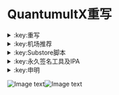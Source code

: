 # QuantumultX重写

</details>

<details>
   <summary>:key:重写</summary>    


|:octocat:重写|:link:链接|
|--|--|
|:white_check_mark:百度云加速|[:link:链接地址](https://raw.githubusercontent.com/deezertidal/QuantumultX-Rewrite/master/rewrite/BaiduCloud.conf)|
|:white_check_mark:扫描全能王|[:link:链接地址](https://raw.githubusercontent.com/deezertidal/QuantumultX-Rewrite/master/rewrite/CamScanner.conf)|
|:white_check_mark:Emby|[:link:链接地址](https://raw.githubusercontent.com/deezertidal/QuantumultX-Rewrite/master/rewrite/Emby.conf)|
|:white_check_mark:酷我会员|[:link:链接地址](https://raw.githubusercontent.com/deezertidal/QuantumultX-Rewrite/master/rewrite/KuwoVip.conf)|
|:white_check_mark:酷我数字专辑解锁|[:link:链接地址](https://raw.githubusercontent.com/deezertidal/QuantumultX-Rewrite/master/rewrite/kuwo-unlock.conf)|
|:white_check_mark:历史价格|[:link:链接地址](https://raw.githubusercontent.com/deezertidal/QuantumultX-Rewrite/master/rewrite/Price.conf)|
|:white_check_mark:WPS会员解锁|[:link:链接地址](https://raw.githubusercontent.com/deezertidal/QuantumultX-Rewrite/master/rewrite/WPS.conf)|
|:white_check_mark:Nicegram会员解锁|[:link:链接地址](https://raw.githubusercontent.com/deezertidal/QuantumultX-Rewrite/master/rewrite/nicegram.conf)|
|:white_check_mark:财新文章解锁|[:link:链接地址](https://raw.githubusercontent.com/deezertidal/QuantumultX-Rewrite/master/rewrite/caixin.conf)|
|:white_check_mark:spotify会员解锁|[:link:链接地址](https://raw.githubusercontent.com/deezertidal/QuantumultX-Rewrite/master/rewrite/SpotifyPremium.conf)|
|:white_check_mark:SoundCloud Go+|[:link:链接地址](https://raw.githubusercontent.com/deezertidal/QuantumultX-Rewrite/master/rewrite/soundcloud.conf)|
|:white_check_mark:代理链路检测|[:link:链接地址](https://raw.githubusercontent.com/deezertidal/QuantumultX-Rewrite/master/rewrite/NodeLinkCheck.conf)|
|:white_check_mark:广告屏蔽|[:link:链接地址](https://raw.githubusercontent.com/deezertidal/QuantumultX-Rewrite/master/rewrite/AdBlock.conf)|
|:white_check_mark:波点音乐|[:link:链接地址](https://raw.githubusercontent.com/deezertidal/QuantumultX-Rewrite/master/rewrite/Bodian.conf)|
|:white_check_mark:禁用iOS更新|[:link:链接地址](https://raw.githubusercontent.com/deezertidal/QuantumultX-Rewrite/master/rewrite/DisableUpdate.conf)|
|:white_check_mark:奈飞评分|[:link:链接地址](https://raw.githubusercontent.com/deezertidal/QuantumultX-Rewrite/master/rewrite/Ratings.conf)|
|:white_check_mark:番茄小说|[:link:链接地址](https://raw.githubusercontent.com/deezertidal/QuantumultX-Rewrite/master/rewrite/fanqienovel.conf)|
|:white_check_mark:流利说解锁|[:link:链接地址](https://raw.githubusercontent.com/deezertidal/QuantumultX-Rewrite/master/rewrite/lls.conf)|
|:white_check_mark:JibJab|[:link:链接地址](https://raw.githubusercontent.com/deezertidal/QuantumultX-Rewrite/master/rewrite/jibjab.conf)|
|:white_check_mark:Mix Camera|[:link:链接地址](https://raw.githubusercontent.com/deezertidal/QuantumultX-Rewrite/master/rewrite/mix.conf)|
|:white_check_mark:Picsart|[:link:链接地址](https://raw.githubusercontent.com/deezertidal/QuantumultX-Rewrite/master/rewrite/picsart.conf)|
|:white_check_mark:Polarr|[:link:链接地址](https://raw.githubusercontent.com/deezertidal/QuantumultX-Rewrite/master/rewrite/polarr.conf)|
|:white_check_mark:皮皮虾|[:link:链接地址](https://raw.githubusercontent.com/deezertidal/QuantumultX-Rewrite/master/rewrite/ppx.conf)|
|:white_check_mark:VSCO|[:link:链接地址](https://raw.githubusercontent.com/deezertidal/QuantumultX-Rewrite/master/rewrite/vsco.conf)|
|:white_check_mark:小影|[:link:链接地址](https://raw.githubusercontent.com/deezertidal/QuantumultX-Rewrite/master/rewrite/xiaoying.conf)|
|:white_check_mark:香蕉视频|[:link:链接地址](https://raw.githubusercontent.com/deezertidal/QuantumultX-Rewrite/master/rewrite/xjsp.conf)|
|:white_check_mark:ColorWidgets小组件|[:link:链接地址](https://raw.githubusercontent.com/deezertidal/QuantumultX-Rewrite/master/rewrite/colorwidgets.conf)|
|:white_check_mark:Alarmy闹钟解锁|[:link:链接地址](https://raw.githubusercontent.com/deezertidal/QuantumultX-Rewrite/master/rewrite/alarmy.conf)|
|:white_check_mark:彩云天气提醒|[:link:链接地址](https://raw.githubusercontent.com/deezertidal/QuantumultX-Rewrite/master/rewrite/caiyun.conf)|
|:white_check_mark:Aloha浏览器|[:link:链接地址](https://raw.githubusercontent.com/deezertidal/QuantumultX-Rewrite/master/rewrite/aloha.conf)|
|:white_check_mark:BedtimeFan助眠风扇|[:link:链接地址](https://raw.githubusercontent.com/deezertidal/QuantumultX-Rewrite/master/rewrite/BedtimeFan.conf)|
|:white_check_mark:Bazaart解锁|[:link:链接地址](https://raw.githubusercontent.com/deezertidal/QuantumultX-Rewrite/master/rewrite/bazaart.conf)|
|:white_check_mark:DailyYoga解锁|[:link:链接地址](https://raw.githubusercontent.com/deezertidal/QuantumultX-Rewrite/master/rewrite/daily-yoga.conf)|
|:white_check_mark:Darkroom解锁|[:link:链接地址](https://raw.githubusercontent.com/deezertidal/QuantumultX-Rewrite/master/rewrite/darkroom.conf)|
|:white_check_mark:Fabulous解锁|[:link:链接地址](https://raw.githubusercontent.com/deezertidal/QuantumultX-Rewrite/master/rewrite/fabulous.conf)|
|:white_check_mark:Invideo解锁|[:link:链接地址](https://raw.githubusercontent.com/deezertidal/QuantumultX-Rewrite/master/rewrite/invideo.conf)|
|:white_check_mark:忆飞Gif解锁|[:link:链接地址](https://raw.githubusercontent.com/deezertidal/QuantumultX-Rewrite/master/rewrite/giftr.conf)|
|:white_check_mark:句读解锁|[:link:链接地址](https://raw.githubusercontent.com/deezertidal/QuantumultX-Rewrite/master/rewrite/judou.conf)|
|:white_check_mark:Kika会员解锁|[:link:链接地址](https://raw.githubusercontent.com/deezertidal/QuantumultX-Rewrite/master/rewrite/kika.conf)|
|:white_check_mark:Mojo会员解锁|[:link:链接地址](https://raw.githubusercontent.com/deezertidal/QuantumultX-Rewrite/master/rewrite/mojo.conf)|
|:white_check_mark:Musixmatch解锁|[:link:链接地址](https://raw.githubusercontent.com/deezertidal/QuantumultX-Rewrite/master/rewrite/musixmatch.conf)|
|:white_check_mark:MyFitnessPal解锁|[:link:链接地址](https://raw.githubusercontent.com/deezertidal/QuantumultX-Rewrite/master/rewrite/myfitnesspal.conf)|
|:white_check_mark:Now冥想解锁|[:link:链接地址](https://raw.githubusercontent.com/deezertidal/QuantumultX-Rewrite/master/rewrite/now.conf)|
|:white_check_mark:奶由壁纸解锁|[:link:链接地址](https://raw.githubusercontent.com/deezertidal/QuantumultX-Rewrite/master/rewrite/nybz.conf)|
|:white_check_mark:Piccollage解锁|[:link:链接地址](https://raw.githubusercontent.com/deezertidal/QuantumultX-Rewrite/master/rewrite/piccollage.conf)|
|:white_check_mark:Pixelcut解锁|[:link:链接地址](https://raw.githubusercontent.com/deezertidal/QuantumultX-Rewrite/master/rewrite/pixelcut.conf)|
|:white_check_mark:时光手账解锁|[:link:链接地址](https://raw.githubusercontent.com/deezertidal/QuantumultX-Rewrite/master/rewrite/sgsz.conf)|
|:white_check_mark:ShadowLink解锁会员节点|[:link:链接地址](https://raw.githubusercontent.com/deezertidal/QuantumultX-Rewrite/master/rewrite/shadowlinkvpn.conf)|
|:white_check_mark:Smallpdf解锁|[:link:链接地址](https://raw.githubusercontent.com/deezertidal/QuantumultX-Rewrite/master/rewrite/smallpdf.conf)|
|:white_check_mark:Tangerine解锁|[:link:链接地址](https://raw.githubusercontent.com/deezertidal/QuantumultX-Rewrite/master/rewrite/tangerine.conf)|
|:white_check_mark:Ten Percent解锁|[:link:链接地址](https://raw.githubusercontent.com/deezertidal/QuantumultX-Rewrite/master/rewrite/tenpercent.conf)|
|:white_check_mark:迅雷会员解锁|[:link:链接地址](https://raw.githubusercontent.com/deezertidal/QuantumultX-Rewrite/master/rewrite/thunder.conf)|
|:white_check_mark:Workout For Women解锁|[:link:链接地址](https://raw.githubusercontent.com/deezertidal/QuantumultX-Rewrite/master/rewrite/wfw.conf)|
|:white_check_mark:Widgetsmith解锁|[:link:链接地址](https://raw.githubusercontent.com/deezertidal/QuantumultX-Rewrite/master/rewrite/widgetsmith.conf)|
|:white_check_mark:万能变声器解锁|[:link:链接地址](https://raw.githubusercontent.com/deezertidal/QuantumultX-Rewrite/master/rewrite/wnbsq.conf)|
|:white_check_mark:指尖时光解锁会员|[:link:链接地址](https://raw.githubusercontent.com/deezertidal/QuantumultX-Rewrite/master/rewrite/zjsg.conf)|
|:white_check_mark:傲软抠图会员|[:link:链接地址](https://raw.githubusercontent.com/deezertidal/QuantumultX-Rewrite/master/rewrite/apowersoft.conf)|
|:white_check_mark:Appraven Pro|[:link:链接地址](https://raw.githubusercontent.com/deezertidal/QuantumultX-Rewrite/master/rewrite/appraven.conf)|
|:white_check_mark:布丁锁屏|[:link:链接地址](https://raw.githubusercontent.com/deezertidal/QuantumultX-Rewrite/master/rewrite/bdsp.conf)|
|:white_check_mark:Bilibili 1080P|[:link:链接地址](https://raw.githubusercontent.com/deezertidal/QuantumultX-Rewrite/master/rewrite/bili.conf)|
|:white_check_mark:BOOM会员解锁|[:link:链接地址](https://raw.githubusercontent.com/deezertidal/QuantumultX-Rewrite/master/rewrite/boom.conf)|
|:white_check_mark:克拉壁纸|[:link:链接地址](https://raw.githubusercontent.com/deezertidal/QuantumultX-Rewrite/master/rewrite/clarity.conf)|
|:white_check_mark:彩云天气SVIP|[:link:链接地址](https://raw.githubusercontent.com/deezertidal/QuantumultX-Rewrite/master/rewrite/colorweather.conf)|
|:white_check_mark:Ellabook VIP|[:link:链接地址](https://raw.githubusercontent.com/deezertidal/QuantumultX-Rewrite/master/rewrite/ellabook.conf)|
|:white_check_mark:Fimo Pro|[:link:链接地址](https://raw.githubusercontent.com/deezertidal/QuantumultX-Rewrite/master/rewrite/fimo.conf)|
|:white_check_mark:FT中文网|[:link:链接地址](https://raw.githubusercontent.com/deezertidal/QuantumultX-Rewrite/master/rewrite/ft.conf)|
|:white_check_mark:i Love PDF解锁|[:link:链接地址](https://raw.githubusercontent.com/deezertidal/QuantumultX-Rewrite/master/rewrite/ilovepdf.conf)|
|:white_check_mark:美图秀秀VIP|[:link:链接地址](https://raw.githubusercontent.com/deezertidal/QuantumultX-Rewrite/master/rewrite/meituxx.conf)|
|:white_check_mark:起伏会员解锁|[:link:链接地址](https://raw.githubusercontent.com/deezertidal/QuantumultX-Rewrite/master/rewrite/qifu.conf)|
|:white_check_mark:Symbolab Pro|[:link:链接地址](https://raw.githubusercontent.com/deezertidal/QuantumultX-Rewrite/master/rewrite/symbolab.conf)|
|:white_check_mark:Pixiv Show|[:link:链接地址](https://raw.githubusercontent.com/I-am-R-E/Functional-Store-Hub/Master/PixivShow/Loon.conf)|
|:white_check_mark:B612咔叽|[:link:链接地址](https://raw.githubusercontent.com/deezertidal/QuantumultX-Rewrite/master/rewrite/b612.conf)|
|:white_check_mark:儿歌点点会员|[:link:链接地址](https://raw.githubusercontent.com/deezertidal/QuantumultX-Rewrite/master/rewrite/egdd.conf)|
|:white_check_mark:hyperweb会员解锁|[:link:链接地址](https://raw.githubusercontent.com/deezertidal/QuantumultX-Rewrite/master/rewrite/hyperweb.conf)|
|:white_check_mark:Molycam会员|[:link:链接地址](https://raw.githubusercontent.com/deezertidal/QuantumultX-Rewrite/master/rewrite/molycam.conf)|
|:white_check_mark:Photomath会员|[:link:链接地址](https://raw.githubusercontent.com/deezertidal/QuantumultX-Rewrite/master/rewrite/photomath.conf)|
|:white_check_mark:西窗烛解锁|[:link:链接地址](https://raw.githubusercontent.com/deezertidal/QuantumultX-Rewrite/master/rewrite/xcz.conf)|
|:white_check_mark:Accuweather解锁|[:link:链接地址](https://raw.githubusercontent.com/deezertidal/QuantumultX-Rewrite/master/rewrite/accu.conf)|
|:white_check_mark:Meistertask解锁|[:link:链接地址](https://raw.githubusercontent.com/deezertidal/QuantumultX-Rewrite/master/rewrite/meistertask.conf)|
|:white_check_mark:一言解锁|[:link:链接地址](https://raw.githubusercontent.com/deezertidal/QuantumultX-Rewrite/master/rewrite/yiyan.conf)|
|:white_check_mark:Fantastical解锁|[:link:链接地址](https://raw.githubusercontent.com/deezertidal/QuantumultX-Rewrite/master/rewrite/fantastical.conf)|
|:white_check_mark:云听解锁|[:link:链接地址](https://raw.githubusercontent.com/deezertidal/QuantumultX-Rewrite/master/rewrite/yunting.conf)|
|:white_check_mark:豌豆清单解锁|[:link:链接地址](https://raw.githubusercontent.com/deezertidal/QuantumultX-Rewrite/master/rewrite/wdqd.conf)|
|:white_check_mark:EMMO解锁|[:link:链接地址](https://raw.githubusercontent.com/deezertidal/QuantumultX-Rewrite/master/rewrite/emmo.conf)|
|:white_check_mark:小习惯解锁|[:link:链接地址](https://raw.githubusercontent.com/deezertidal/QuantumultX-Rewrite/master/rewrite/xxg.conf)|
|:white_check_mark:读书笔记解锁|[:link:链接地址](https://raw.githubusercontent.com/deezertidal/QuantumultX-Rewrite/master/rewrite/dsbj.conf)|
|:white_check_mark:斑马海报解锁|[:link:链接地址](https://raw.githubusercontent.com/deezertidal/QuantumultX-Rewrite/master/rewrite/zebra.conf)|
|:white_check_mark:My Plate解锁|[:link:链接地址](https://raw.githubusercontent.com/deezertidal/QuantumultX-Rewrite/master/rewrite/myplate.conf)|
|❌I AM解锁|[:link:链接地址](https://raw.githubusercontent.com/deezertidal/QuantumultX-Rewrite/master/rewrite/iam.conf)|
|:white_check_mark:iMuseum解锁|[:link:链接地址](https://raw.githubusercontent.com/deezertidal/QuantumultX-Rewrite/master/rewrite/imuseum.conf)|
|:white_check_mark:Audiomack解锁|[:link:链接地址](https://raw.githubusercontent.com/deezertidal/QuantumultX-Rewrite/master/rewrite/audiomack.conf)|
|:white_check_mark:Grammarly解锁|[:link:链接地址](https://raw.githubusercontent.com/deezertidal/QuantumultX-Rewrite/master/rewrite/grammarly.conf)|
|:white_check_mark:TOKCAM解锁|[:link:链接地址](https://raw.githubusercontent.com/deezertidal/QuantumultX-Rewrite/master/rewrite/tokcam.conf)|
|:white_check_mark:图图记账解锁|[:link:链接地址](https://raw.githubusercontent.com/deezertidal/QuantumultX-Rewrite/master/rewrite/tutu.conf)|
|:white_check_mark:WallCraft解锁|[:link:链接地址](https://raw.githubusercontent.com/deezertidal/QuantumultX-Rewrite/master/rewrite/wallcraft.conf)|
|:white_check_mark:新语听书解锁|[:link:链接地址](https://raw.githubusercontent.com/deezertidal/QuantumultX-Rewrite/master/rewrite/xyts.conf)|
|:white_check_mark:一甜相机解锁|[:link:链接地址](https://raw.githubusercontent.com/deezertidal/QuantumultX-Rewrite/master/rewrite/yitian.conf)|
|:white_check_mark:Grow解锁|[:link:链接地址](https://raw.githubusercontent.com/deezertidal/QuantumultX-Rewrite/master/rewrite/grow.conf)|
|:white_check_mark:Xmind思维导图|[:link:链接地址](https://raw.githubusercontent.com/deezertidal/QuantumultX-Rewrite/master/rewrite/xmind.conf)|
|:white_check_mark:微信公众号去广告|[:link:链接地址](https://raw.githubusercontent.com/deezertidal/QuantumultX-Rewrite/master/rewrite/wechatad.conf)|
|:white_check_mark:微博去广告|[:link:链接地址](https://raw.githubusercontent.com/deezertidal/QuantumultX-Rewrite/master/rewrite/weiboad.conf)|
|:white_check_mark:APP启动页去广告|[:link:链接地址](https://raw.githubusercontent.com/deezertidal/QuantumultX-Rewrite/master/rewrite/startingad.conf)|
|:white_check_mark:哔哩哔哩去广告|[:link:链接地址](https://raw.githubusercontent.com/deezertidal/QuantumultX-Rewrite/master/rewrite/biliad.conf)|
|:white_check_mark:喜马拉雅去广告|[:link:链接地址](https://raw.githubusercontent.com/deezertidal/QuantumultX-Rewrite/master/rewrite/xmlyad.conf)|
|:white_check_mark:网易蜗牛阅读|[:link:链接地址](https://raw.githubusercontent.com/deezertidal/QuantumultX-Rewrite/master/rewrite/wnds.conf)|
|:white_check_mark:马卡龙玩图|[:link:链接地址](https://raw.githubusercontent.com/deezertidal/QuantumultX-Rewrite/master/rewrite/mklwt.conf)|
|:white_check_mark:第一弹解锁|[:link:链接地址](https://raw.githubusercontent.com/deezertidal/QuantumultX-Rewrite/master/rewrite/dyd.conf)|
|:white_check_mark:海豚记账本|[:link:链接地址](https://raw.githubusercontent.com/deezertidal/QuantumultX-Rewrite/master/rewrite/htjzb.conf)|
|:white_check_mark:PEAK解锁|[:link:链接地址](https://raw.githubusercontent.com/deezertidal/QuantumultX-Rewrite/master/rewrite/peak.conf)|
|:white_check_mark:Pillow解锁|[:link:链接地址](https://raw.githubusercontent.com/deezertidal/QuantumultX-Rewrite/master/rewrite/pillow.conf)|
|:white_check_mark:PocketLists解锁|[:link:链接地址](https://raw.githubusercontent.com/deezertidal/QuantumultX-Rewrite/master/rewrite/pocketlists.conf)|
|:white_check_mark:知音漫客解锁|[:link:链接地址](https://raw.githubusercontent.com/deezertidal/QuantumultX-Rewrite/master/rewrite/zymk.conf)|
|:white_check_mark:有道云笔记解锁|[:link:链接地址](https://raw.githubusercontent.com/deezertidal/QuantumultX-Rewrite/master/rewrite/ydybj.conf)|
|:white_check_mark:Vista看天下解锁|[:link:链接地址](https://raw.githubusercontent.com/deezertidal/QuantumultX-Rewrite/master/rewrite/vista.conf)|
|:white_check_mark:PhotosShop Express会员解锁|[:link:链接地址](https://raw.githubusercontent.com/deezertidal/QuantumultX-Rewrite/master/rewrite/photoshop.conf)|
|:white_check_mark:人人视频去广告|[:link:链接地址](https://raw.githubusercontent.com/deezertidal/QuantumultX-Rewrite/master/rewrite/rrsp.conf)|
|:white_check_mark:七猫小说解锁|[:link:链接地址](https://raw.githubusercontent.com/deezertidal/QuantumultX-Rewrite/master/rewrite/qmxs.conf)|
|:white_check_mark:漫画台小程序解锁|[:link:链接地址](https://raw.githubusercontent.com/deezertidal/QuantumultX-Rewrite/master/rewrite/mht.conf)|
|:white_check_mark:Notability解锁|[:link:链接地址](https://raw.githubusercontent.com/deezertidal/QuantumultX-Rewrite/master/rewrite/notability.conf)|
|:white_check_mark:爱美剧解锁|[:link:链接地址](https://raw.githubusercontent.com/deezertidal/QuantumultX-Rewrite/master/rewrite/amj.conf)|
|:white_check_mark:白描黄金会员|[:link:链接地址](https://raw.githubusercontent.com/deezertidal/QuantumultX-Rewrite/master/rewrite/baimiao.conf)|
|:white_check_mark:OldRoll相机解锁|[:link:链接地址](https://raw.githubusercontent.com/deezertidal/QuantumultX-Rewrite/master/rewrite/oldroll.conf)|
|:white_check_mark:少年得到解锁会员|[:link:链接地址](https://raw.githubusercontent.com/deezertidal/QuantumultX-Rewrite/master/rewrite/sndd.conf)|
|:white_check_mark:大蓝鲸|[:link:链接地址](https://raw.githubusercontent.com/deezertidal/QuantumultX-Rewrite/master/rewrite/dalanjing.conf)|
|:white_check_mark:螺畤大语文解锁会员|[:link:链接地址](https://raw.githubusercontent.com/deezertidal/QuantumultX-Rewrite/master/rewrite/lsdyw.conf)|
|:white_check_mark:语文趣配音解锁会员|[:link:链接地址](https://raw.githubusercontent.com/deezertidal/QuantumultX-Rewrite/master/rewrite/ywqpy.conf)|
|:white_check_mark:配音秀解锁会员|[:link:链接地址](https://raw.githubusercontent.com/deezertidal/QuantumultX-Rewrite/master/rewrite/pyx.conf)|
|:white_check_mark:纸条年度会员解锁|[:link:链接地址](https://raw.githubusercontent.com/deezertidal/QuantumultX-Rewrite/master/rewrite/zhitiao.conf)|
|:white_check_mark:石墨文档解锁|[:link:链接地址](https://raw.githubusercontent.com/deezertidal/QuantumultX-Rewrite/master/rewrite/smwd.conf)|
|:white_check_mark:美篇解锁vip|[:link:链接地址](https://raw.githubusercontent.com/deezertidal/QuantumultX-Rewrite/master/rewrite/meipian.conf)|
|:white_check_mark:Adobe LightRoom解锁|[:link:链接地址](https://raw.githubusercontent.com/deezertidal/QuantumultX-Rewrite/master/rewrite/lightroom.conf)|
|:white_check_mark:Calm解锁|[:link:链接地址](https://raw.githubusercontent.com/deezertidal/QuantumultX-Rewrite/master/rewrite/calm.conf)|
|:white_check_mark:NFC门禁卡公交卡|[:link:链接地址](https://raw.githubusercontent.com/deezertidal/QuantumultX-Rewrite/master/rewrite/nfc.conf)|
|:white_check_mark:搜图神器|[:link:链接地址](https://raw.githubusercontent.com/deezertidal/QuantumultX-Rewrite/master/rewrite/stsq.conf)|
|:white_check_mark:https抓包|[:link:链接地址](https://raw.githubusercontent.com/deezertidal/QuantumultX-Rewrite/master/rewrite/https.conf)|
|:white_check_mark:SSA丝社|[:link:链接地址](https://raw.githubusercontent.com/deezertidal/QuantumultX-Rewrite/master/rewrite/ssa.conf)|
|:white_check_mark:小小优趣|[:link:链接地址](https://raw.githubusercontent.com/deezertidal/QuantumultX-Rewrite/master/rewrite/xxyq.conf)|
|:white_check_mark:幻影相册|[:link:链接地址](https://raw.githubusercontent.com/deezertidal/QuantumultX-Rewrite/master/rewrite/hyxc.conf)|
|:white_check_mark:精塾国学|[:link:链接地址](https://raw.githubusercontent.com/deezertidal/QuantumultX-Rewrite/master/rewrite/jsgx.conf)|
|:white_check_mark:PrettyUp|[:link:链接地址](https://raw.githubusercontent.com/deezertidal/QuantumultX-Rewrite/master/rewrite/prettyup.conf)|
|:white_check_mark:Cubox|[:link:链接地址](https://raw.githubusercontent.com/deezertidal/QuantumultX-Rewrite/master/rewrite/cubox.conf)|
|:white_check_mark:pandora订阅管理|[:link:链接地址](https://raw.githubusercontent.com/deezertidal/QuantumultX-Rewrite/master/rewrite/pandora.conf)|
|:white_check_mark:微信阅读积分兑换|[:link:链接地址](https://raw.githubusercontent.com/deezertidal/QuantumultX-Rewrite/master/rewrite/wechatread.conf)|请查阅脚本内教程
|:white_check_mark:来音智能陪练|[:link:链接地址](https://raw.githubusercontent.com/deezertidal/QuantumultX-Rewrite/master/rewrite/ly.conf)|
|:white_check_mark:熊掌记|[:link:链接地址](https://raw.githubusercontent.com/deezertidal/QuantumultX-Rewrite/master/rewrite/xzj.conf)|
|❌Notboring解锁|[:link:链接地址](https://raw.githubusercontent.com/deezertidal/QuantumultX-Rewrite/master/rewrite/notboring.conf)|
|:white_check_mark:如期|[:link:链接地址](https://raw.githubusercontent.com/deezertidal/QuantumultX-Rewrite/master/rewrite/rq.conf)|
|:white_check_mark:CEO周课|[:link:链接地址](https://raw.githubusercontent.com/deezertidal/QuantumultX-Rewrite/master/rewrite/ceo.conf)|
|:white_check_mark:Fileball|[:link:链接地址](https://raw.githubusercontent.com/deezertidal/QuantumultX-Rewrite/master/rewrite/fileball.conf)|
|:white_check_mark:1blocker|[:link:链接地址](https://raw.githubusercontent.com/deezertidal/QuantumultX-Rewrite/master/rewrite/1blocker.conf)|
|:white_check_mark:AI换脸秀|[:link:链接地址](https://raw.githubusercontent.com/deezertidal/QuantumultX-Rewrite/master/rewrite/ai.conf)|
|:white_check_mark:proknockout|[:link:链接地址](https://raw.githubusercontent.com/deezertidal/QuantumultX-Rewrite/master/rewrite/proknockout.conf)|
|:white_check_mark:青柠海报|[:link:链接地址](https://raw.githubusercontent.com/deezertidal/QuantumultX-Rewrite/master/rewrite/qnhb.conf)|
|:white_check_mark:Faintv|[:link:链接地址](https://raw.githubusercontent.com/deezertidal/QuantumultX-Rewrite/master/rewrite/faintv.conf)|
|:white_check_mark:微信听书|[:link:链接地址](https://raw.githubusercontent.com/deezertidal/QuantumultX-Rewrite/master/rewrite/wxts.conf)|
|:white_check_mark:人民日报去广告|[:link:链接地址](https://raw.githubusercontent.com/deezertidal/QuantumultX-Rewrite/master/rewrite/rmrb.conf)|
|:white_check_mark:爱企查|[:link:链接地址](https://raw.githubusercontent.com/deezertidal/QuantumultX-Rewrite/master/rewrite/aqc.conf)|
|:white_check_mark:微信读书免费卡解锁|[:link:链接地址](https://raw.githubusercontent.com/deezertidal/QuantumultX-Rewrite/master/rewrite/wxds.conf)|
|:white_check_mark:chic|[:link:链接地址](https://raw.githubusercontent.com/deezertidal/QuantumultX-Rewrite/master/rewrite/chic.conf)|
|:white_check_mark:有道词典|[:link:链接地址](https://raw.githubusercontent.com/deezertidal/QuantumultX-Rewrite/master/rewrite/ydcd.conf)|
|:white_check_mark:一路听天下|[:link:链接地址](https://raw.githubusercontent.com/deezertidal/QuantumultX-Rewrite/master/rewrite/ylttx.conf)|
|:white_check_mark:网速测试大师|[:link:链接地址](https://raw.githubusercontent.com/deezertidal/QuantumultX-Rewrite/master/rewrite/wscsds.conf)|
|:white_check_mark:网速管家|[:link:链接地址](https://raw.githubusercontent.com/deezertidal/QuantumultX-Rewrite/master/rewrite/wsgj.conf)|
|:white_check_mark:EFEKT美易|[:link:链接地址](https://raw.githubusercontent.com/deezertidal/QuantumultX-Rewrite/master/rewrite/efekt.conf)|
|:white_check_mark:WPS稻壳会员|[:link:链接地址](https://raw.githubusercontent.com/deezertidal/QuantumultX-Rewrite/master/rewrite/doc.conf)|
|:white_check_mark:米克锁屏|[:link:链接地址](https://raw.githubusercontent.com/deezertidal/QuantumultX-Rewrite/master/rewrite/mksp.conf)|
|:white_check_mark:阿布睡前故事|[:link:链接地址](https://raw.githubusercontent.com/deezertidal/QuantumultX-Rewrite/master/rewrite/absqgs.conf)|
|:white_check_mark:collart|[:link:链接地址](https://raw.githubusercontent.com/deezertidal/QuantumultX-Rewrite/master/rewrite/collart.conf)|
|:white_check_mark:博商小麦|[:link:链接地址](https://raw.githubusercontent.com/deezertidal/QuantumultX-Rewrite/master/rewrite/bsxm.conf)|
|:white_check_mark:MEMRISE|[:link:链接地址](https://raw.githubusercontent.com/deezertidal/QuantumultX-Rewrite/master/rewrite/memrise.conf)|
|:white_check_mark:堆糖|[:link:链接地址](https://raw.githubusercontent.com/deezertidal/QuantumultX-Rewrite/master/rewrite/duitang.conf)|
|:white_check_mark:Flomo|[:link:链接地址](https://raw.githubusercontent.com/deezertidal/QuantumultX-Rewrite/master/rewrite/flomo.conf)|
|:white_check_mark:APTV|[:link:链接地址](https://raw.githubusercontent.com/deezertidal/QuantumultX-Rewrite/master/rewrite/aptv.conf)|
|:white_check_mark:香哈菜谱大全|[:link:链接地址](https://raw.githubusercontent.com/deezertidal/QuantumultX-Rewrite/master/rewrite/cp.conf)|
|:white_check_mark:长相思|[:link:链接地址](https://raw.githubusercontent.com/deezertidal/QuantumultX-Rewrite/master/rewrite/cxs.conf)|
|:white_check_mark:电子请柬制作|[:link:链接地址](https://raw.githubusercontent.com/deezertidal/QuantumultX-Rewrite/master/rewrite/dzqj.conf)|
|:white_check_mark:黄油相机|[:link:链接地址](https://raw.githubusercontent.com/deezertidal/QuantumultX-Rewrite/master/rewrite/hyxj.conf)|
|:white_check_mark:Lingokids|[:link:链接地址](https://raw.githubusercontent.com/deezertidal/QuantumultX-Rewrite/master/rewrite/lingokids.conf)|
|:white_check_mark:百度文库阅读解锁|[:link:链接地址](https://raw.githubusercontent.com/deezertidal/QuantumultX-Rewrite/master/rewrite/bdwk.conf)|
|:white_check_mark:Craft|[:link:链接地址](https://raw.githubusercontent.com/deezertidal/QuantumultX-Rewrite/master/rewrite/craft.conf)|
|:white_check_mark:Panda小组件|[:link:链接地址](https://raw.githubusercontent.com/deezertidal/QuantumultX-Rewrite/master/rewrite/panda.conf)|
|:white_check_mark:Keep|[:link:链接地址](https://raw.githubusercontent.com/deezertidal/QuantumultX-Rewrite/master/rewrite/keep.conf)|
|:white_check_mark:Documents|[:link:链接地址](https://raw.githubusercontent.com/deezertidal/QuantumultX-Rewrite/master/rewrite/documents.conf)|
|:white_check_mark:Planny|[:link:链接地址](https://raw.githubusercontent.com/deezertidal/QuantumultX-Rewrite/master/rewrite/plany.conf)|
|:white_check_mark:Ego Reader|[:link:链接地址](https://raw.githubusercontent.com/deezertidal/QuantumultX-Rewrite/master/rewrite/ego.conf)|
|:white_check_mark:极速扫描仪|[:link:链接地址](https://raw.githubusercontent.com/deezertidal/QuantumultX-Rewrite/master/rewrite/jssmy.conf)|
|:white_check_mark:指尖笔记|[:link:链接地址](https://raw.githubusercontent.com/deezertidal/QuantumultX-Rewrite/master/rewrite/zjbj.conf)|
|:white_check_mark:钱迹|[:link:链接地址](https://raw.githubusercontent.com/deezertidal/QuantumultX-Rewrite/master/rewrite/qj.conf)|
|:white_check_mark:Agenda|[:link:链接地址](https://raw.githubusercontent.com/deezertidal/QuantumultX-Rewrite/master/rewrite/agenda.conf)|
|:white_check_mark:多重搜索|[:link:链接地址](https://raw.githubusercontent.com/deezertidal/QuantumultX-Rewrite/master/rewrite/multisearch.conf)|
|:white_check_mark:即刻运动|[:link:链接地址](https://raw.githubusercontent.com/deezertidal/QuantumultX-Rewrite/master/rewrite/jkyd.conf)|
|:white_check_mark:Day One|[:link:链接地址](https://raw.githubusercontent.com/deezertidal/QuantumultX-Rewrite/master/rewrite/dayone.conf)|
|:white_check_mark:Usage|[:link:链接地址](https://raw.githubusercontent.com/deezertidal/QuantumultX-Rewrite/master/rewrite/usage.conf)|
|:white_check_mark:谜底时钟|[:link:链接地址](https://raw.githubusercontent.com/deezertidal/QuantumultX-Rewrite/master/rewrite/mdsz.conf)|
|:white_check_mark:MoneyThings|[:link:链接地址](https://raw.githubusercontent.com/deezertidal/QuantumultX-Rewrite/master/rewrite/moneythings.conf)|
|:white_check_mark:手机扫描仪|[:link:链接地址](https://raw.githubusercontent.com/deezertidal/QuantumultX-Rewrite/master/rewrite/sjsmy.conf)|
|:white_check_mark:Sorted|[:link:链接地址](https://raw.githubusercontent.com/deezertidal/QuantumultX-Rewrite/master/rewrite/sorted.conf)|
|:white_check_mark:尽简衣橱|[:link:链接地址](https://raw.githubusercontent.com/deezertidal/QuantumultX-Rewrite/master/rewrite/jjyc.conf)|
|:white_check_mark:看理想|[:link:链接地址](https://raw.githubusercontent.com/deezertidal/QuantumultX-Rewrite/master/rewrite/klx.conf)|
|:white_check_mark:目标地图|[:link:链接地址](https://raw.githubusercontent.com/deezertidal/QuantumultX-Rewrite/master/rewrite/mbdt.conf)|
|:white_check_mark:拼图酱|[:link:链接地址](https://raw.githubusercontent.com/deezertidal/QuantumultX-Rewrite/master/rewrite/ptj.conf)|
|:white_check_mark:向日葵阅读|[:link:链接地址](https://raw.githubusercontent.com/deezertidal/QuantumultX-Rewrite/master/rewrite/xrk.conf)|
|:white_check_mark:卡片日记|[:link:链接地址](https://raw.githubusercontent.com/deezertidal/QuantumultX-Rewrite/master/rewrite/kprj.conf)|
|:white_check_mark:莉景天气|[:link:链接地址](https://raw.githubusercontent.com/deezertidal/QuantumultX-Rewrite/master/rewrite/ljtq.conf)|
|:white_check_mark:Motivation|[:link:链接地址](https://raw.githubusercontent.com/deezertidal/QuantumultX-Rewrite/master/rewrite/motivation.conf)|
|:white_check_mark:PDF Viewer|[:link:链接地址](https://raw.githubusercontent.com/deezertidal/QuantumultX-Rewrite/master/rewrite/pdfviewer.conf)|
|:white_check_mark:Percento|[:link:链接地址](https://raw.githubusercontent.com/deezertidal/QuantumultX-Rewrite/master/rewrite/percento.conf)|
|:white_check_mark:Pixelance|[:link:链接地址](https://raw.githubusercontent.com/deezertidal/QuantumultX-Rewrite/master/rewrite/pixelance.conf)|
|:white_check_mark:Retake|[:link:链接地址](https://raw.githubusercontent.com/deezertidal/QuantumultX-Rewrite/master/rewrite/retake.conf)|
|:white_check_mark:色采|[:link:链接地址](https://raw.githubusercontent.com/deezertidal/QuantumultX-Rewrite/master/rewrite/sc.conf)|
|:white_check_mark:闪萌表情|[:link:链接地址](https://raw.githubusercontent.com/deezertidal/QuantumultX-Rewrite/master/rewrite/smbq.conf)|
|:white_check_mark:音频剪辑|[:link:链接地址](https://raw.githubusercontent.com/deezertidal/QuantumultX-Rewrite/master/rewrite/ypjj.conf)|
|:white_check_mark:Varlens|[:link:链接地址](https://raw.githubusercontent.com/deezertidal/QuantumultX-Rewrite/master/rewrite/varlens.conf)|
|:white_check_mark:一木记账|[:link:链接地址](https://raw.githubusercontent.com/deezertidal/QuantumultX-Rewrite/master/rewrite/ymjz.conf)|
|:white_check_mark:Drafts|[:link:链接地址](https://raw.githubusercontent.com/deezertidal/QuantumultX-Rewrite/master/rewrite/drafts.conf)|
|:white_check_mark:叮叮水印相机|[:link:链接地址](https://raw.githubusercontent.com/deezertidal/QuantumultX-Rewrite/master/rewrite/ddsyxj.conf)|
|:white_check_mark:Emote|[:link:链接地址](https://raw.githubusercontent.com/deezertidal/QuantumultX-Rewrite/master/rewrite/emote.conf)|
|:white_check_mark:灵敢足迹|[:link:链接地址](https://raw.githubusercontent.com/deezertidal/QuantumultX-Rewrite/master/rewrite/lgzj.conf)|
|:white_check_mark:7分钟HIIT运动|[:link:链接地址](https://raw.githubusercontent.com/deezertidal/QuantumultX-Rewrite/master/rewrite/seven.conf)|
|:white_check_mark:私密相册管家|[:link:链接地址](https://raw.githubusercontent.com/deezertidal/QuantumultX-Rewrite/master/rewrite/smxcgj.conf)|
|:white_check_mark:FitnessView|[:link:链接地址](https://raw.githubusercontent.com/deezertidal/QuantumultX-Rewrite/master/rewrite/fnv.conf)|
|:white_check_mark:TODO清单|[:link:链接地址](https://raw.githubusercontent.com/deezertidal/QuantumultX-Rewrite/master/rewrite/todo.conf)|
|:white_check_mark:淘票票评分|[:link:链接地址](https://raw.githubusercontent.com/deezertidal/QuantumultX-Rewrite/master/rewrite/tpp.conf)|
|:white_check_mark:天天豆|[:link:链接地址](https://raw.githubusercontent.com/deezertidal/QuantumultX-Rewrite/master/rewrite/ttd.conf)|










****
* 解锁类插件一般需要登录账号恢复购买，如不生效，请卸载重装。
* 除集合类外，脚本插件均署名原作者，如有署名错误，请联系邮箱更正。
* 如需修改或分享，请保留作者信息。
</details>


<details>
  <summary>:key:机场推荐</summary>   
    
    
|:octocat:机场推荐|:link:链接| :pushpin:套餐价格概况
|--|--|--|
|:white_check_mark:MagicSchool|[:link:官网](https://2220.it/register?aff=GNs68S4XWT)|9.9元/120G/月，19.9元/260G/月，本仓库专属八折优惠码shadycn(活动套餐除外)
|:white_check_mark:EMO|[:link:官网](https://yyds.emovpn.top/#/register?code=7KLxhYOS)|0元300G/月，5元1000G/月
|:white_check_mark:白月光|[:link:官网](https://www.bygcloud.com/#/register?code=DX4iT5B4)|66元/140G/季，84元/230G/季（半年付95折码BYG05OFFHA，年付9折码BYG10OFFAN）
* 推荐月付或季付

</details>  


<details>
  <summary>:key:Substore脚本</summary>  

|:octocat:Sub-Store脚本|:link:链接|:pushpin:操作说明|
|--|--|--|
|:white_check_mark:脚本操作：重命名|[:link:链接地址](https://raw.githubusercontent.com/futurkk/Potato/main/Rename/rename.js#input=zh&output=zh&airport=你需要的机场名)|SubStore-订阅编辑-添加操作-脚本操作-粘贴链接（自行修改自己的机场名）
|:white_check_mark:脚本过滤：筛选80 443端口|[:link:链接地址](https://raw.githubusercontent.com/deezertidal/QuantumultX-Rewrite/master/rewrite/port-filter.js)|SubStore-订阅编辑-添加操作-脚本过滤-粘贴链接
|:white_check_mark:脚本过滤：筛选80,443，vmess,ws节点|[:link:链接地址](https://raw.githubusercontent.com/deezertidal/QuantumultX-Rewrite/master/rewrite/nodes-filter.js)|SubStore-订阅编辑-添加操作-脚本过滤-粘贴链接
|:white_check_mark:脚本操作：修改host|[:link:链接地址](https://raw.githubusercontent.com/deezertidal/QuantumultX-Rewrite/master/rewrite/vmess-host.js)|SubStore-订阅编辑-添加操作-脚本操作-粘贴链接（自行修改参数）

</details>


<details>

  <summary>:key:永久签名工具及IPA</summary>  
  
|:octocat:签名工具|:link:链接|:pushpin:操作说明|
|--|--|--|
|:white_check_mark:TrollStore 永久签名|[:link:教程](https://github.com/deezertidal/shadowrocket-rules/blob/main/TrollStore.MD)|支持iOS14.0-15.4.1
|:white_check_mark:Youtube.ipa|[:link:链接地址](https://github.com/qnblackcat/uYouPlus/releases/download/v17.39.5-2.1/uYouPlus_17.39.5_2.1.ipa)|去广告 后台播放音乐 画中画
|:white_check_mark:微信双开.ipa|[:link:链接地址](https://github.com/zwf234/WeChat/releases/download/%E5%BE%AE%E4%BF%A1%E7%BE%8E%E5%8C%96/WeChatPro_8.0.27.ipa)|双开
|:white_check_mark:APP降级工具|[:link:链接地址](https://initnil.com/DowngradeApp.txt)|降级工具
|:white_check_mark:Tiktok.ipa|[:link:链接地址](https://drive.google.com/file/d/1XMbpcMiv2yYEw6ApYG8sCL9oGNbPpcJ5/view?usp=drivesdk)|内置换区功能
|:white_check_mark:其他.ipa|[:link:链接地址](https://appdb.to/search/?type=cydia)，[:link:链接地址](https://ipa.store)|



</details>


 <details>
  <summary>:key:申明</summary>

## :warning:免责声明：

* 本项目涉及的任何解锁和解密分析脚本仅用于资源共享和学习研究，不能保证其合法性，准确性，完整性和有效性，请根据情况自行判断.

* 间接使用脚本的任何用户，包括但不限于建立VPS或在某些行为违反国家/地区法律或相关法规的情况下进行传播, 本项目对于由此引起的任何隐私泄漏或其他后果概不负责.

* 请勿将Script项目的任何内容用于商业或非法目的，否则后果自负.

* 如果任何单位或个人认为该项目的脚本可能涉嫌侵犯其权利，则应及时通知并提供身份证明，所有权证明，我们将在收到认证文件后删除相关脚本.

* 对任何脚本问题概不负责，包括但不限于由任何脚本错误导致的任何损失或损害.

* 您必须在下载后的24小时内从计算机或手机中完全删除以上内容.

* 任何以任何方式查看此项目的人或直接或间接使用该Script项目的任何脚本的使用者都应仔细阅读此声明。保留随时更改或补充此免责声明的权利。一旦使用并复制了任何相关脚本或Script项目的规则，则视为您已接受此免责声明.

### 特别感谢（排名不分先后,如有遗漏请提醒补充）：

* [@ddgksf2013](https://github.com/ddgksf2013)

* [@Marol62926](https://github.com/Marol62926)

* [@Tartarus2014](https://github.com/Tartarus2014)

* [@I-am-R-E](https://github.com/I-am-R-E)

* [@yqc007](https://github.com/yqc007)

* [@nzw9314](https://github.com/nzw9314)

* [@Qure](https://github.com/Koolson/Qure)

* [@Orz](https://github.com/Orz-3/mini)

* [@NobyDa](https://github.com/NobyDa)

* [@lhie1](https://github.com/lhie1)

* [@ConnersHua](https://github.com/ConnersHua)

* [@chavyleung](https://github.com/chavyleung)

* [@yichahucha](https://github.com/yichahucha)

* [@langkhach270389](https://github.com/langkhach270389)

* [@Choler](https://github.com/Choler)

* [@onewayticket255](https://github.com/onewayticket255)

* [@NavePnow](https://github.com/NavePnow)

* [@Meeta](https://github.com/MeetaGit)

* [@Neurogram-R](https://github.com/Neurogram-R)

* [@sazs34](https://github.com/sazs34)

* [@uniqueque](https://github.com/uniqueque)

* [@eHpo](https://github.com/eHpo1/Rules)

* [@Sunert](https://github.com/Sunert/Scripts)

* [@songyangzz](https://github.com/songyangzz/QuantumultX.git)

* [@zZPiglet](https://github.com/zZPiglet/Task.git)

* [@Peng-YM](https://github.com/Peng-YM/QuanX)

* [@evilbutcher](https://github.com/evilbutcher/Quantumult_X/tree/master)

* [@lxk0301](https://gitee.com/lxk0301/jd_scripts/tree/master/)

* [@toulanboy](https://github.com/toulanboy/scripts)

* [@lowking](https://github.com/lowking/Scripts)
 </details>

![Image text](https://raw.githubusercontent.com/deezertidal/private/main/icons/qx.png)![Image text](https://raw.githubusercontent.com/deezertidal/freevpn/main/img/award.png)
